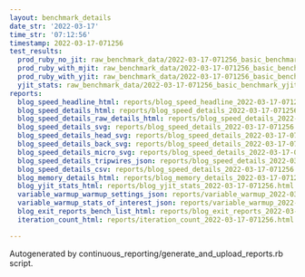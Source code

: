 ```yaml
---
layout: benchmark_details
date_str: '2022-03-17'
time_str: '07:12:56'
timestamp: 2022-03-17-071256
test_results:
  prod_ruby_no_jit: raw_benchmark_data/2022-03-17-071256_basic_benchmark_prod_ruby_no_jit.json
  prod_ruby_with_mjit: raw_benchmark_data/2022-03-17-071256_basic_benchmark_prod_ruby_with_mjit.json
  prod_ruby_with_yjit: raw_benchmark_data/2022-03-17-071256_basic_benchmark_prod_ruby_with_yjit.json
  yjit_stats: raw_benchmark_data/2022-03-17-071256_basic_benchmark_yjit_stats.json
reports:
  blog_speed_headline_html: reports/blog_speed_headline_2022-03-17-071256.html
  blog_speed_details_html: reports/blog_speed_details_2022-03-17-071256.html
  blog_speed_details_raw_details_html: reports/blog_speed_details_2022-03-17-071256.raw_details.html
  blog_speed_details_svg: reports/blog_speed_details_2022-03-17-071256.svg
  blog_speed_details_head_svg: reports/blog_speed_details_2022-03-17-071256.head.svg
  blog_speed_details_back_svg: reports/blog_speed_details_2022-03-17-071256.back.svg
  blog_speed_details_micro_svg: reports/blog_speed_details_2022-03-17-071256.micro.svg
  blog_speed_details_tripwires_json: reports/blog_speed_details_2022-03-17-071256.tripwires.json
  blog_speed_details_csv: reports/blog_speed_details_2022-03-17-071256.csv
  blog_memory_details_html: reports/blog_memory_details_2022-03-17-071256.html
  blog_yjit_stats_html: reports/blog_yjit_stats_2022-03-17-071256.html
  variable_warmup_warmup_settings_json: reports/variable_warmup_2022-03-17-071256.warmup_settings.json
  variable_warmup_stats_of_interest_json: reports/variable_warmup_2022-03-17-071256.stats_of_interest.json
  blog_exit_reports_bench_list_html: reports/blog_exit_reports_2022-03-17-071256.bench_list.html
  iteration_count_html: reports/iteration_count_2022-03-17-071256.html

---
```

Autogenerated by continuous_reporting/generate_and_upload_reports.rb script.
